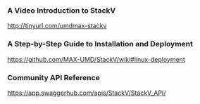 ### A Video Introduction to StackV
http://tinyurl.com/umdmax-stackv

### A Step-by-Step Guide to Installation and Deployment
https://github.com/MAX-UMD/StackV/wiki#linux-deployment

### Community API Reference
https://app.swaggerhub.com/apis/StackV/StackV_API/
